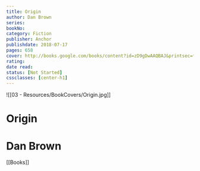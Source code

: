 ```yaml
---
title: Origin 
author: Dan Brown 
series: 
bookNo: 
category: Fiction 
publisher: Anchor 
publishdate: 2018-07-17 
pages: 658 
cover: http://books.google.com/books/content?id=zD9gDwAAQBAJ&printsec=frontcover&img=1&zoom=1&source=gbs_api 
rating: 
date read: 
status: [Not Started]
cssclasses: [center-h1]
---
```

![[03 - Resources/BookCovers/Origin.jpg]]
# Origin
# Dan Brown







[[Books]]